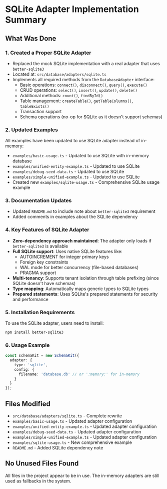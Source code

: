 # SQLite Adapter Implementation Summary

## What Was Done

### 1. Created a Proper SQLite Adapter
- Replaced the mock SQLite implementation with a real adapter that uses `better-sqlite3`
- Located at: `src/database/adapters/sqlite.ts`
- Implements all required methods from the `DatabaseAdapter` interface:
  - Basic operations: `connect()`, `disconnect()`, `query()`, `execute()`
  - CRUD operations: `select()`, `insert()`, `update()`, `delete()`
  - Additional methods: `count()`, `findById()`
  - Table management: `createTable()`, `getTableColumns()`, `tableExists()`
  - Transaction support
  - Schema operations (no-op for SQLite as it doesn't support schemas)

### 2. Updated Examples
All examples have been updated to use SQLite adapter instead of in-memory:
- `examples/basic-usage.ts` - Updated to use SQLite with in-memory database
- `examples/unified-entity-example.ts` - Updated to use SQLite
- `examples/debug-seed-data.ts` - Updated to use SQLite
- `examples/simple-unified-example.ts` - Updated to use SQLite
- Created new `examples/sqlite-usage.ts` - Comprehensive SQLite usage example

### 3. Documentation Updates
- Updated `README.md` to include note about `better-sqlite3` requirement
- Added comments in examples about the SQLite dependency

### 4. Key Features of SQLite Adapter
- **Zero-dependency approach maintained**: The adapter only loads if `better-sqlite3` is available
- **Full SQLite support**: Uses native SQLite features like:
  - AUTOINCREMENT for integer primary keys
  - Foreign key constraints
  - WAL mode for better concurrency (file-based databases)
  - PRAGMA support
- **Multi-tenancy**: Supports tenant isolation through table prefixing (since SQLite doesn't have schemas)
- **Type mapping**: Automatically maps generic types to SQLite types
- **Prepared statements**: Uses SQLite's prepared statements for security and performance

### 5. Installation Requirements
To use the SQLite adapter, users need to install:
```bash
npm install better-sqlite3
```

### 6. Usage Example
```typescript
const schemaKit = new SchemaKit({
  adapter: {
    type: 'sqlite',
    config: {
      filename: 'database.db' // or ':memory:' for in-memory
    }
  }
});
```

## Files Modified
- `src/database/adapters/sqlite.ts` - Complete rewrite
- `examples/basic-usage.ts` - Updated adapter configuration
- `examples/unified-entity-example.ts` - Updated adapter configuration
- `examples/debug-seed-data.ts` - Updated adapter configuration
- `examples/simple-unified-example.ts` - Updated adapter configuration
- `examples/sqlite-usage.ts` - New comprehensive example
- `README.md` - Added SQLite dependency note

## No Unused Files Found
All files in the project appear to be in use. The in-memory adapters are still used as fallbacks in the system.
